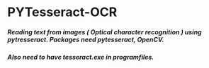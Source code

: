 # PYTesseract-OCR
##### Reading text from images ( Optical character recognition ) using pytresseract. Packages need pytesseract, OpenCV.
##### Also need to have tesseract.exe in programfiles.
